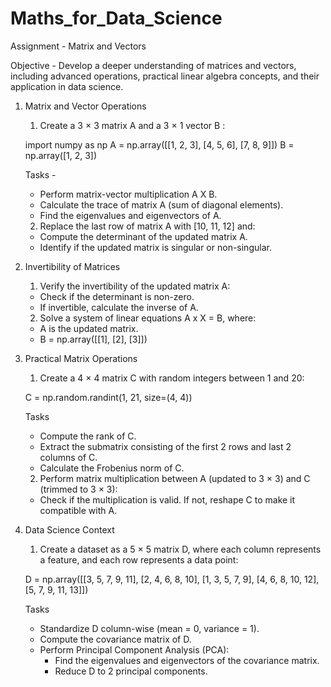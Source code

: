 # Maths_for_Data_Science

Assignment - Matrix and Vectors

Objective - Develop a deeper understanding of matrices and vectors, including advanced operations, practical linear algebra concepts, and their application in data science.

1. Matrix and Vector Operations
    1. Create a 3 × 3 matrix A and a 3 × 1 vector B :

   import numpy as np
   A = np.array([[1, 2, 3], [4, 5, 6], [7, 8, 9]])
   B = np.array([1, 2, 3])

   Tasks -
   - Perform matrix-vector multiplication  A X B.
   - Calculate the trace of matrix  A  (sum of diagonal elements).
   - Find the eigenvalues and eigenvectors of A.

    2. Replace the last row of matrix A with [10, 11, 12] and:
   - Compute the determinant of the updated matrix A.
   - Identify if the updated matrix is singular or non-singular.

2. Invertibility of Matrices
    1. Verify the invertibility of the updated matrix A:
   - Check if the determinant is non-zero.
   - If invertible, calculate the inverse of A.

    2. Solve a system of linear equations A x X = B, where:
   - A is the updated matrix.
   -  B = np.array([[1],  [2],  [3]])	 

3. Practical Matrix Operations
    1. Create a 4 × 4 matrix C with random integers between 1 and 20:
  
   C = np.random.randint(1, 21, size=(4, 4))

   Tasks
   - Compute the rank of C.
   - Extract the submatrix consisting of the first 2 rows and last 2 columns of C.
   - Calculate the Frobenius norm of C.

    2. Perform matrix multiplication between A (updated to 3 × 3) and C (trimmed to 3 × 3):
   - Check if the multiplication is valid. If not, reshape C to make it compatible with A.

4. Data Science Context
    1. Create a dataset as a 5 × 5 matrix D, where each column represents a feature, and each row represents a data point:


   D = np.array([[3, 5, 7, 9, 11],
                 [2, 4, 6, 8, 10],
                 [1, 3, 5, 7, 9],
                 [4, 6, 8, 10, 12],
                 [5, 7, 9, 11, 13]])


   Tasks
   - Standardize D column-wise (mean = 0, variance = 1).
   - Compute the covariance matrix of D.
   - Perform Principal Component Analysis (PCA):
     - Find the eigenvalues and eigenvectors of the covariance matrix.
     - Reduce D to 2 principal components.
